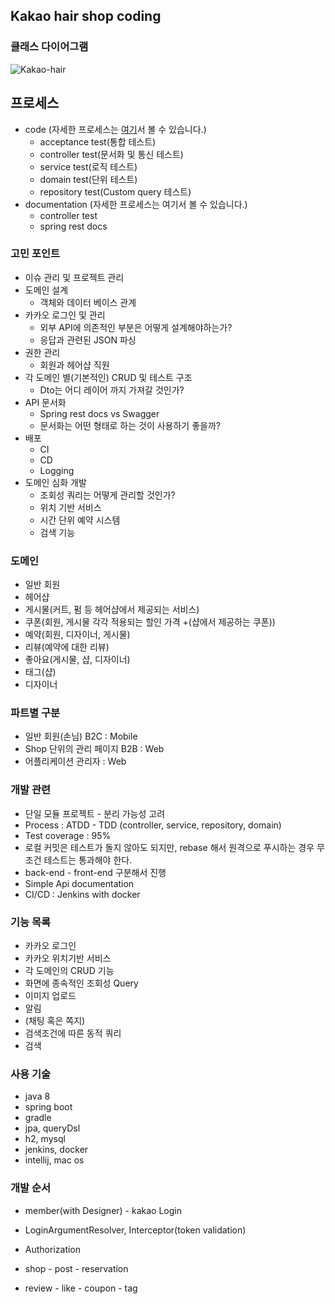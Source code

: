 ## Kakao hair shop coding 

### 클래스 다이어그램
![Kakao-hair](https://user-images.githubusercontent.com/49060374/88496307-b17f4080-cff7-11ea-9f7d-71061e1a2ce9.png)

## 프로세스
- code (자세한 프로세스는 [여기](https://velog.io/@kyle/Acceptance-Test-%EA%B0%9C%EB%B0%9C-%ED%94%84%EB%A1%9C%EC%84%B8%EC%8A%A4)서 볼 수 있습니다.)
    - acceptance test(통합 테스트)
    - controller test(문서화 및 통신 테스트)
    - service test(로직 테스트)
    - domain test(단위 테스트)
    - repository test(Custom query 테스트)
- documentation (자세한 프로세스는 여기서 볼 수 있습니다.)
    - controller test
    - spring rest docs 

### 고민 포인트
- 이슈 관리 및 프로젝트 관리
- 도메인 설계
    - 객체와 데이터 베이스 관계
- 카카오 로그인 및 관리
    - 외부 API에 의존적인 부분은 어떻게 설계해야하는가?
    - 응답과 관련된 JSON 파싱
- 권한 관리
    - 회원과 헤어샵 직원
- 각 도메인 별(기본적인) CRUD 및 테스트 구조
    - Dto는 어디 레이어 까지 가져갈 것인가?
- API 문서화
    - Spring rest docs vs Swagger
    - 문서화는 어떤 형태로 하는 것이 사용하기 좋을까?
- 배포
    - CI 
    - CD
    - Logging
- 도메인 심화 개발 
    - 조회성 쿼리는 어떻게 관리할 것인가?
    - 위치 기반 서비스
    - 시간 단위 예약 시스템
    - 검색 기능
 
### 도메인
- 일반 회원
- 헤어샵
- 게시물(커트, 펌 등 헤어샵에서 제공되는 서비스)
- 쿠폰(회원, 게시물 각각 적용되는 할인 가격 +(샵에서 제공하는 쿠폰))
- 예약(회원, 디자이너, 게시물)
- 리뷰(예약에 대한 리뷰)
- 좋아요(게시물, 샵, 디자이너)
- 태그(샵)
- 디자이너
 
### 파트별 구분
- 일반 회원(손님) B2C : Mobile
- Shop 단위의 관리 페이지 B2B : Web
- 어플리케이션 관리자 : Web
 
### 개발 관련
- 단일 모듈 프로젝트 - 분리 가능성 고려
- Process : ATDD - TDD (controller, service, repository, domain)
- Test coverage : 95%
- 로컬 커밋은 테스트가 돌지 않아도 되지만, rebase 해서 원격으로 푸시하는 경우 무조건 테스트는 통과해야 한다.
- back-end - front-end 구분해서 진행
- Simple Api documentation
- CI/CD : Jenkins with docker

### 기능 목록
- 카카오 로그인
- 카카오 위치기반 서비스 
- 각 도메인의 CRUD 기능
- 화면에 종속적인 조회성 Query
- 이미지 업로드
- 알림
- (채팅 혹은 쪽지) 
- 검색조건에 따른 동적 쿼리
- 검색

### 사용 기술
- java 8 
- spring boot
- gradle
- jpa, queryDsl
- h2, mysql
- jenkins, docker
- intellij, mac os

### 개발 순서
- member(with Designer) - kakao Login

- LoginArgumentResolver, Interceptor(token validation)

- Authorization
 
- shop - post - reservation
- review - like - coupon - tag 